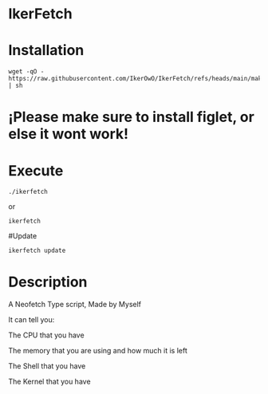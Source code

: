 # IkerFetch

# Installation
```
wget -qO - https://raw.githubusercontent.com/IkerOwO/IkerFetch/refs/heads/main/makeinstall | sh
```
# ¡Please make sure to install figlet, or else it wont work!

# Execute
```
./ikerfetch
```
or
```
ikerfetch
```

#Update
```
ikerfetch update
```
# Description
A Neofetch Type script, Made by Myself

It can tell you:

The CPU that you have

The memory that you are using and how much it is left

The Shell that you have

The Kernel that you have

